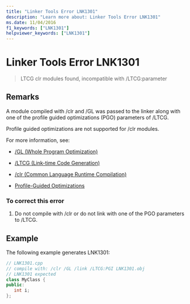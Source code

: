 ```yaml
---
title: "Linker Tools Error LNK1301"
description: "Learn more about: Linker Tools Error LNK1301"
ms.date: 11/04/2016
f1_keywords: ["LNK1301"]
helpviewer_keywords: ["LNK1301"]
---
```

# Linker Tools Error LNK1301

> LTCG clr modules found, incompatible with /LTCG:parameter

## Remarks

A module compiled with /clr and /GL was passed to the linker along with one of the profile guided optimizations (PGO) parameters of /LTCG.

Profile guided optimizations are not supported for /clr modules.

For more information, see:

- [/GL (Whole Program Optimization)](../../build/reference/gl-whole-program-optimization.md)

- [/LTCG (Link-time Code Generation)](../../build/reference/ltcg-link-time-code-generation.md)

- [/clr (Common Language Runtime Compilation)](../../build/reference/clr-common-language-runtime-compilation.md)

- [Profile-Guided Optimizations](../../build/profile-guided-optimizations.md)

### To correct this error

1. Do not compile with /clr or do not link with one of the PGO parameters to /LTCG.

## Example

The following example generates LNK1301:

```cpp
// LNK1301.cpp
// compile with: /clr /GL /link /LTCG:PGI LNK1301.obj
// LNK1301 expected
class MyClass {
public:
   int i;
};
```

